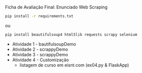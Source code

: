 Ficha de Avaliação Final: Enunciado Web Scraping

```bash
pip install -r requirements.txt
```


ou 

```bash
pip install beautifulsoup4 html5lib requests scrapy selenium
```


* Atividade 1 - bautifulsoupDemo
* Atividade 2 - scrappyDemo
* Atividade 3 - scrappyDemo
* Atividade 4 - Customização 
  * listagem de curso em eisnt.com (ex04.py & FlaskApp)

